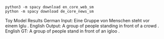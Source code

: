 ```
python3 -m spacy download en_core_web_sm
python -m spacy download de_core_news_sm
```

Toy Model Results
German Input: Eine Gruppe von Menschen steht vor einem Iglu .
English Output: A group of people standing in front of a crowd .
English GT: A group of people stand in front of an igloo .

